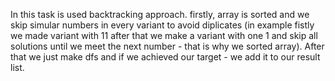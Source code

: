 In this task is used backtracking approach. firstly, array is sorted and we skip simular numbers in every variant to avoid diplicates (in example fistly we made variant with 11 after that we make a variant with one 1 and skip all solutions until we meet the next number - that is why we sorted array). After that we just make dfs and if we achieved our target - we add it to our result list.
